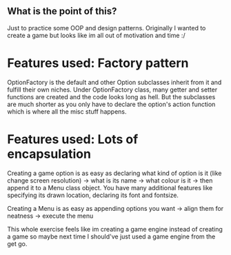 ## What is the point of this?
Just to practice some OOP and design patterns. Originally I wanted to create a game but looks like im all out of motivation and time :/

# Features used: Factory pattern
OptionFactory is the default and other Option subclasses inherit from it and fulfill their own niches. Under OptionFactory class, many getter and setter functions are created and the code looks long as hell. 
But the subclasses are much shorter as you only have to declare the option's action function which is where all the misc stuff happens. 

# Features used: Lots of encapsulation
Creating a game option is as easy as declaring what kind of option is it (like change screen resolution) ->  what is  its name -> what colour is it -> then append it to a Menu class object. 
You have many additional features like specifying its drawn location, declaring its font and fontsize.

Creating a Menu is as easy as appending options you want -> align them for neatness -> execute the menu

This whole exercise feels like im creating a game engine instead of creating a game so maybe next time I should've just used a game engine from the get go.
 
